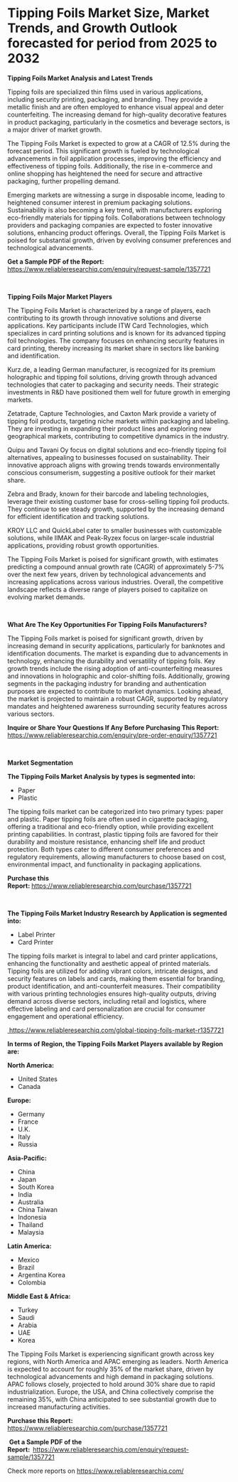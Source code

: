<p><h1>Tipping Foils Market Size, Market Trends, and Growth Outlook forecasted for period from 2025 to 2032</h1></p><p><strong>Tipping Foils Market Analysis and Latest Trends</strong></p>
<p><p>Tipping foils are specialized thin films used in various applications, including security printing, packaging, and branding. They provide a metallic finish and are often employed to enhance visual appeal and deter counterfeiting. The increasing demand for high-quality decorative features in product packaging, particularly in the cosmetics and beverage sectors, is a major driver of market growth. </p><p>The Tipping Foils Market is expected to grow at a CAGR of 12.5% during the forecast period. This significant growth is fueled by technological advancements in foil application processes, improving the efficiency and effectiveness of tipping foils. Additionally, the rise in e-commerce and online shopping has heightened the need for secure and attractive packaging, further propelling demand.</p><p>Emerging markets are witnessing a surge in disposable income, leading to heightened consumer interest in premium packaging solutions. Sustainability is also becoming a key trend, with manufacturers exploring eco-friendly materials for tipping foils. Collaborations between technology providers and packaging companies are expected to foster innovative solutions, enhancing product offerings. Overall, the Tipping Foils Market is poised for substantial growth, driven by evolving consumer preferences and technological advancements.</p></p>
<p><strong>Get a Sample PDF of the Report:&nbsp;</strong> <a href="https://www.reliableresearchiq.com/enquiry/request-sample/1357721?utm_campaign=1870&utm_medium=2&utm_source=Github&utm_content=ia&utm_term=01022025&utm_id=tipping-foils">https://www.reliableresearchiq.com/enquiry/request-sample/1357721</a></p>
<p>&nbsp;</p>
<p><strong>Tipping Foils Major Market Players</strong></p>
<p><p>The Tipping Foils Market is characterized by a range of players, each contributing to its growth through innovative solutions and diverse applications. Key participants include ITW Card Technologies, which specializes in card printing solutions and is known for its advanced tipping foil technologies. The company focuses on enhancing security features in card printing, thereby increasing its market share in sectors like banking and identification.</p><p>Kurz.de, a leading German manufacturer, is recognized for its premium holographic and tipping foil solutions, driving growth through advanced technologies that cater to packaging and security needs. Their strategic investments in R&D have positioned them well for future growth in emerging markets.</p><p>Zetatrade, Capture Technologies, and Caxton Mark provide a variety of tipping foil products, targeting niche markets within packaging and labeling. They are investing in expanding their product lines and exploring new geographical markets, contributing to competitive dynamics in the industry.</p><p>Quipu and Tavani Oy focus on digital solutions and eco-friendly tipping foil alternatives, appealing to businesses focused on sustainability. Their innovative approach aligns with growing trends towards environmentally conscious consumerism, suggesting a positive outlook for their market share.</p><p>Zebra and Brady, known for their barcode and labeling technologies, leverage their existing customer base for cross-selling tipping foil products. They continue to see steady growth, supported by the increasing demand for efficient identification and tracking solutions.</p><p>KROY LLC and QuickLabel cater to smaller businesses with customizable solutions, while IIMAK and Peak-Ryzex focus on larger-scale industrial applications, providing robust growth opportunities.</p><p>The Tipping Foils Market is poised for significant growth, with estimates predicting a compound annual growth rate (CAGR) of approximately 5-7% over the next few years, driven by technological advancements and increasing applications across various industries. Overall, the competitive landscape reflects a diverse range of players poised to capitalize on evolving market demands.</p></p>
<p>&nbsp;</p>
<p><strong>What Are The Key Opportunities For Tipping Foils Manufacturers?</strong></p>
<p><p>The Tipping Foils market is poised for significant growth, driven by increasing demand in security applications, particularly for banknotes and identification documents. The market is expanding due to advancements in technology, enhancing the durability and versatility of tipping foils. Key growth trends include the rising adoption of anti-counterfeiting measures and innovations in holographic and color-shifting foils. Additionally, growing segments in the packaging industry for branding and authentication purposes are expected to contribute to market dynamics. Looking ahead, the market is projected to maintain a robust CAGR, supported by regulatory mandates and heightened awareness surrounding security features across various sectors.</p></p>
<p><strong>Inquire or Share Your Questions If Any Before Purchasing This Report:</strong> <a href="https://www.reliableresearchiq.com/enquiry/pre-order-enquiry/1357721?utm_campaign=1870&utm_medium=2&utm_source=Github&utm_content=ia&utm_term=01022025&utm_id=tipping-foils">https://www.reliableresearchiq.com/enquiry/pre-order-enquiry/1357721</a></p>
<p>&nbsp;</p>
<p><strong>Market Segmentation</strong></p>
<p><strong>The Tipping Foils Market Analysis by types is segmented into:</strong></p>
<p><ul><li>Paper</li><li>Plastic</li></ul></p>
<p><p>The tipping foils market can be categorized into two primary types: paper and plastic. Paper tipping foils are often used in cigarette packaging, offering a traditional and eco-friendly option, while providing excellent printing capabilities. In contrast, plastic tipping foils are favored for their durability and moisture resistance, enhancing shelf life and product protection. Both types cater to different consumer preferences and regulatory requirements, allowing manufacturers to choose based on cost, environmental impact, and functionality in packaging applications.</p></p>
<p><strong>Purchase this Report:&nbsp;</strong><a href="https://www.reliableresearchiq.com/purchase/1357721?utm_campaign=1870&utm_medium=2&utm_source=Github&utm_content=ia&utm_term=01022025&utm_id=tipping-foils">https://www.reliableresearchiq.com/purchase/1357721</a></p>
<p>&nbsp;</p>
<p><strong>The Tipping Foils Market Industry Research by Application is segmented into:</strong></p>
<p><ul><li>Label Printer</li><li>Card Printer</li></ul></p>
<p><p>The tipping foils market is integral to label and card printer applications, enhancing the functionality and aesthetic appeal of printed materials. Tipping foils are utilized for adding vibrant colors, intricate designs, and security features on labels and cards, making them essential for branding, product identification, and anti-counterfeit measures. Their compatibility with various printing technologies ensures high-quality outputs, driving demand across diverse sectors, including retail and logistics, where effective labeling and card personalization are crucial for consumer engagement and operational efficiency.</p></p>
<p><a href="https://www.reliableresearchiq.com/global-tipping-foils-market-r1357721?utm_campaign=1870&utm_medium=2&utm_source=Github&utm_content=ia&utm_term=01022025&utm_id=tipping-foils">&nbsp;https://www.reliableresearchiq.com/global-tipping-foils-market-r1357721</a></p>
<p><strong>In terms of Region, the Tipping Foils Market Players available by Region are:</strong></p>
<p>
    <p> <strong> North America: </strong>
        <ul>
            <li>United States</li>
            <li>Canada</li>
        </ul>
        </p> 
    <p> <strong> Europe: </strong>
        <ul>
            <li>Germany</li>
            <li>France</li>
            <li>U.K.</li>
            <li>Italy</li>
            <li>Russia</li>
        </ul>
        </p> 
    <p> <strong> Asia-Pacific: </strong>
        <ul>
            <li>China</li>
            <li>Japan</li>
            <li>South Korea</li>
            <li>India</li>
            <li>Australia</li>
            <li>China Taiwan</li>
            <li>Indonesia</li>
            <li>Thailand</li>
            <li>Malaysia</li>
        </ul>
        </p> 
    <p> <strong> Latin America: </strong>
        <ul>
            <li>Mexico</li>
            <li>Brazil</li>
            <li>Argentina Korea</li>
            <li>Colombia</li>
        </ul>
        </p> 
    <p> <strong> Middle East & Africa: </strong>
        <ul>
            <li>Turkey</li>
            <li>Saudi</li>
            <li>Arabia</li>
            <li>UAE</li>
            <li>Korea</li>
        </ul>
    </p>
    </p>
<p><p>The Tipping Foils Market is experiencing significant growth across key regions, with North America and APAC emerging as leaders. North America is expected to account for roughly 35% of the market share, driven by technological advancements and high demand in packaging solutions. APAC follows closely, projected to hold around 30% share due to rapid industrialization. Europe, the USA, and China collectively comprise the remaining 35%, with China anticipated to see substantial growth due to increased manufacturing activities.</p></p>
<p><strong>Purchase this Report: </strong><a href="https://www.reliableresearchiq.com/purchase/1357721?utm_campaign=1870&utm_medium=2&utm_source=Github&utm_content=ia&utm_term=01022025&utm_id=tipping-foils">https://www.reliableresearchiq.com/purchase/1357721</a></p>
<p>&nbsp;<strong>Get a Sample PDF of the Report:&nbsp;&nbsp;</strong><a href="https://www.reliableresearchiq.com/enquiry/request-sample/1357721?utm_campaign=1870&utm_medium=2&utm_source=Github&utm_content=ia&utm_term=01022025&utm_id=tipping-foils">https://www.reliableresearchiq.com/enquiry/request-sample/1357721</a></p>
<p><strong></strong></p>
<p>Check more reports on <a href="https://www.reliableresearchiq.com/?utm_campaign=1870&utm_medium=2&utm_source=Github&utm_content=ia&utm_term=01022025&utm_id=tipping-foils">https://www.reliableresearchiq.com/</a></p>